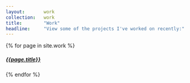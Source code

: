 ```yaml
---
layout:       work
collection:   work
title:        "Work"
headline:     "View some of the projects I've worked on recently:"
---
```


<div class="work-layout--categories">
    {% for page in site.work %}
      <h5><a href="{{page.url}}">{{page.title}}</a></h5>
    {% endfor %}
</div>
